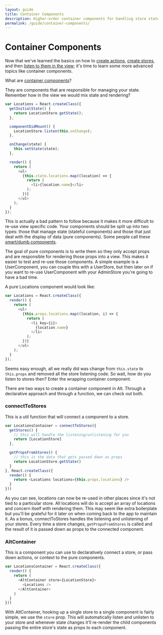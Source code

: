 ```yaml
---
layout: guide
title: Container Components
description: Higher-order container components for handling store state
permalink: /guide/container-components/
---
```


# Container Components

Now that we've learned the basics on how to [create actions](/guide/actions.md), [create stores](/guide/stores.md),
and then [listen to them in the view](/guide/view.md); it's time to learn some more advanced topics like container components.

What are [container components](https://medium.com/@learnreact/container-components-c0e67432e005)?

They are components that are responsible for managing your state. Remember how in the view we would mix state and rendering?

```js
var Locations = React.createClass({
  getInitialState() {
    return LocationStore.getState();
  },

  componentDidMount() {
    LocationStore.listen(this.onChange);
  },

  onChange(state) {
    this.setState(state);
  },

  render() {
    return (
      <ul>
        {this.state.locations.map((location) => {
          return (
            <li>{location.name}</li>
          );
        })}
      </ul>
    );
  }
});
```

This is actually a bad pattern to follow because it makes it more difficult to re-use view specific code. Your components should be split up into two types: those that manage state (stateful components) and those that just deal with the display of data (pure components). Some people call these [smart/dumb components](https://medium.com/@dan_abramov/smart-and-dumb-components-7ca2f9a7c7d0).

The goal of pure components is to write them so they only accept props and are responsible for rendering those props into a view. This makes it easier to test and re-use those components. A simple example is a UserComponent, you can couple this with a UserStore, but then later on if you want to re-use UserComponent with your AdminStore you're going to have a bad time.

A pure Locations component would look like:

```js
var Locations = React.createClass({
  render() {
    return (
      <ul>
        {this.props.locations.map((location, i) => {
          return (
            <li key={i}>
              {location.name}
            </li>
          );
        })}
      </ul>
    );
  }
});
```

Seems easy enough, all we really did was change from `this.state` to `this.props` and removed all the store listening code. So wait, how do you listen to stores then? Enter the wrapping container component.

There are two ways to create a container component in Alt. Through a declarative approach and through a function, we can check out both.

### connectToStores

This is a util function that will connect a component to a store.

```js
var LocationsContainer = connectToStores({
  getStores() {
    // this will handle the listening/unlistening for you
    return [LocationStore]
  },

  getPropsFromStores() {
    // this is the data that gets passed down as props
    return LocationStore.getState()
  }
}, React.createClass({
  render() {
    return <Locations locations={this.props.locations} />
  }
}))
```

As you can see, locations can now be re-used in other places since it's not tied to a particular store. All locations will do is accept an array of locations and concern itself with rendering them. This may seem like extra boilerplate but you'll be grateful for it later on when coming back to the app to maintain it. As a bonus, connectToStores handles the listening and unlistening of your stores. Every time a store changes, `getPropsFromStores` is called and the result of it is passed down as props to the connected component.

### AltContainer

This is a component you can use to declaratively connect a store, or pass down actions, or context to the pure components.

```js
var LocationsContainer = React.createClass({
  render() {
    return (
      <AltContainer store={LocationStore}>
        <Locations />
      </AltContainer>
    )
  }
}))
```

With AltContainer, hooking up a single store to a single component is fairly simple, we use the `store` prop. This will automatically listen and unlisten to your store and whenever state changes it'll re-render the child components passing the entire store's state as props to each component.
